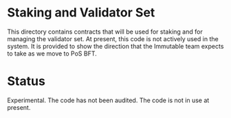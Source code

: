 # Staking and Validator Set

This directory contains contracts that will be used for staking and for managing the validator set.
At present, this code is not actively used in the system. It is provided to show the direction
that the Immutable team expects to take as we move to PoS BFT.


# Status

Experimental. The code has not been audited. The code is not in use at present.

